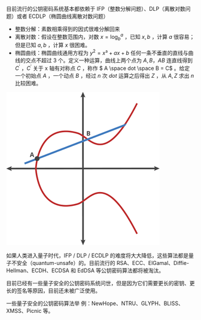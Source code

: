 目前流行的公钥密码系统基本都依赖于 IFP（整数分解问题）、DLP（离散对数问题）或者 ECDLP（椭圆曲线离散对数问题）

- 整数分解：素数相乘得到的因式很难分解回来
- 离散对数：假设在整数范围内，对数 $x = \log_{b}^{a}$ ，已知 $x, b$ ，计算 $a$ 很容易；但是已知 $a, b$ ，计算 $x$ 很困难。
- 椭圆曲线：椭圆曲线通用方程为 $y^{2} = x³ + ax + b$ 任何一条不垂直的直线与曲线的交点不超过 3 个。定义一种运算，曲线上两个点为 $A, B$，$AB$ 连直线得到 $C^{' }$ ，$C^{' }$ 关于 x 轴有对称点 $C$ ，称作 $ A \space dot \space B = C$ 。给定一个初始点 $A$ ，一个动点 $B$ ，经过 $n$ 次 $dot$ 运算之后得出 $Z$ ，从 $A, Z$ 求出 $n$ 比较困难。

![](img/20211118203903.gif)

如果人类进入量子时代，IFP / DLP / ECDLP 的难度将大大降低，这些算法都是量子不安全（quantum-unsafe）的。目前流行的 RSA、ECC、ElGamal、Diffie-Hellman、ECDH、ECDSA 和 EdDSA 等公钥密码算法都将被淘汰。

目前已经有一些量子安全的公钥密码系统问世，但是因为它们需要更长的密钥、更长的签名等原因，目前还未被广泛使用。

一些量子安全的公钥密码算法举 例：NewHope、NTRU、GLYPH、BLISS、XMSS、Picnic 等。
